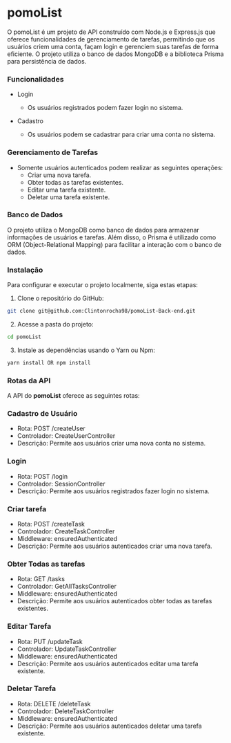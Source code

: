 # pomoList
O pomoList é um projeto de API construído com Node.js e Express.js que oferece funcionalidades de gerenciamento de tarefas, permitindo que os usuários criem uma conta, façam login e gerenciem suas tarefas de forma eficiente. O projeto utiliza o banco de dados MongoDB e a biblioteca Prisma para persistência de dados.

### Funcionalidades

- Login
  - Os usuários registrados podem fazer login no sistema.

- Cadastro
  - Os usuários podem se cadastrar para criar uma conta no sistema.

### Gerenciamento de Tarefas

- Somente usuários autenticados podem realizar as seguintes operações:
  - Criar uma nova tarefa.
  - Obter todas as tarefas existentes.
  - Editar uma tarefa existente.
  - Deletar uma tarefa existente.

### Banco de Dados
O projeto utiliza o MongoDB como banco de dados para armazenar informações de usuários e tarefas. Além disso, o Prisma é utilizado como ORM (Object-Relational Mapping) para facilitar a interação com o banco de dados.

### Instalação
Para configurar e executar o projeto localmente, siga estas etapas:

1. Clone o repositório do GitHub:

```bash
git clone git@github.com:Clintonrocha98/pomoList-Back-end.git
```

2. Acesse a pasta do projeto:

```bash
cd pomoList
```

3. Instale as dependências usando o Yarn ou Npm:

```bash
yarn install OR npm install
```

### Rotas da API
A API do **pomoList** oferece as seguintes rotas:

### Cadastro de Usuário
- Rota: POST /createUser
- Controlador: CreateUserController
-  Descrição: Permite aos usuários criar uma nova conta no sistema.

### Login
- Rota: POST /login
- Controlador: SessionController
- Descrição: Permite aos usuários registrados fazer login no sistema.

### Criar tarefa
- Rota: POST /createTask
- Controlador: CreateTaskController
- Middleware: ensuredAuthenticated
- Descrição: Permite aos usuários autenticados criar uma nova tarefa.

### Obter Todas as tarefas
- Rota: GET /tasks
- Controlador: GetAllTasksController
- Middleware: ensuredAuthenticated
- Descrição: Permite aos usuários autenticados obter todas as tarefas existentes.

### Editar Tarefa
- Rota: PUT /updateTask
- Controlador: UpdateTaskController
- Middleware: ensuredAuthenticated
- Descrição: Permite aos usuários autenticados editar uma tarefa existente.

### Deletar Tarefa
- Rota: DELETE /deleteTask
- Controlador: DeleteTaskController
- Middleware: ensuredAuthenticated
- Descrição: Permite aos usuários autenticados deletar uma tarefa existente.
